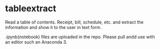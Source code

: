 # tableextract
Read a table of contents. Receipt, bill, schedule, etc. and extract the information and show it to the user in text form.


.ipynb(notebook) files are uploaded in the repo. Please pull andd use with an editor such an Anaconda 3.
